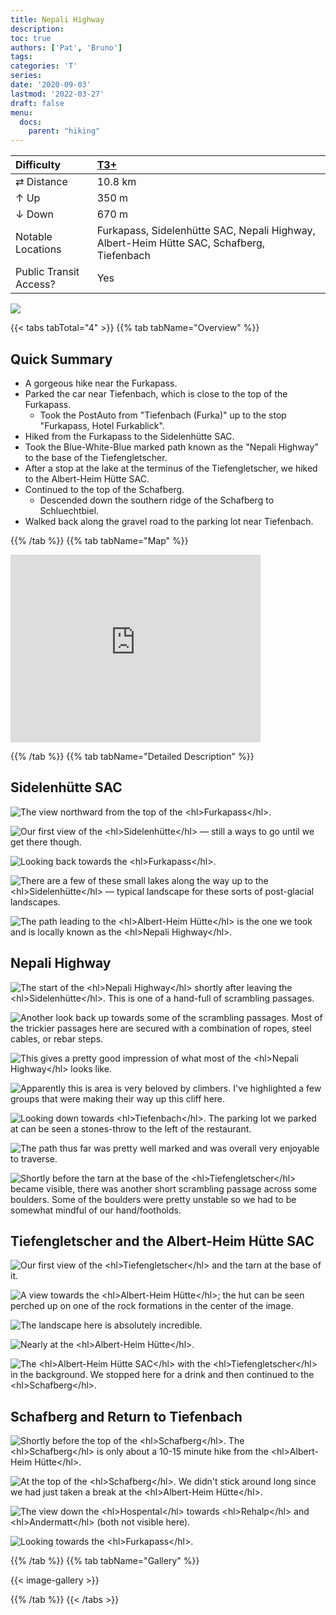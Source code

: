 ```yaml
---
title: Nepali Highway
description: 
toc: true
authors: ['Pat', 'Bruno']
tags:
categories: 'T'
series:
date: '2020-09-03'
lastmod: '2022-03-27'
draft: false
menu:
  docs:
    parent: "hiking"
---
```

<link href="../../../style.css" rel="stylesheet"></link>

| Difficulty | [T3+](../overview/#wanderskala) |
| :--- | :--- |
| &#8644; Distance | 10.8 km |
| &#8593; Up | 350 m |
| &#8595; Down | 670 m |
| Notable Locations | Furkapass, Sidelenhütte SAC, Nepali Highway, Albert-Heim Hütte SAC, Schafberg, Tiefenbach |
| Public Transit Access? | Yes |

![](IMG_7019.JPG)

{{< tabs tabTotal="4" >}}
{{% tab tabName="Overview" %}}

## Quick Summary

- A gorgeous hike near the <hl>Furkapass</hl>.
- Parked the car near <hl>Tiefenbach</hl>, which is close to the top of the <hl>Furkapass</hl>.
  - Took the PostAuto from "<hl>Tiefenbach (Furka)</hl>" up to the stop "<hl>Furkapass, Hotel Furkablick</hl>".
- Hiked from the <hl>Furkapass</hl> to the <hl>Sidelenhütte SAC</hl>.
- Took the Blue-White-Blue marked path known as the "<hl>Nepali Highway</hl>" to the base of the <hl>Tiefengletscher</hl>.
- After a stop at the lake at the terminus of the <hl>Tiefengletscher</hl>, we hiked to the <hl>Albert-Heim Hütte SAC</hl>.
- Continued to the top of the <hl>Schafberg</hl>.
  - Descended down the southern ridge of the <hl>Schafberg</hl> to <hl>Schluechtbiel</hl>.
- Walked back along the gravel road to the parking lot near <hl>Tiefenbach</hl>.

{{% /tab %}}
{{% tab tabName="Map" %}}

<div class="aspect-ratio">
  <iframe src='https://map.geo.admin.ch/embed.html?topic=ech&lang=en&bgLayer=ch.swisstopo.pixelkarte-farbe&layers=ch.swisstopo.zeitreihen,ch.bfs.gebaeude_wohnungs_register,ch.bav.haltestellen-oev,ch.swisstopo.swisstlm3d-wanderwege,ch.astra.wanderland-sperrungen_umleitungen,GPX%7C%7Chttps:%2F%2Fpat-marty.github.io%2Fthe-local-ibex%2Fdocs%2Fhiking%2Fnepali_highway%2Fnepali_highway.gpx&layers_opacity=1,1,1,0.8,0.8,1&layers_visibility=false,false,false,false,false,true&layers_timestamp=18641231,,,,,&E=2676708.96&N=1160531.72&zoom=5' width='400' height='300' frameborder='0' style='border:0' allow='geolocation'></iframe>
</div>

{{% /tab %}}
{{% tab tabName="Detailed Description" %}}

## Sidelenhütte SAC

![](IMG_6921.JPG "The view northward from the top of the <hl>Furkapass</hl>.") 

![](IMG_6922.JPG "Our first view of the <hl>Sidelenhütte</hl> — still a ways to go until we get there though.")

![](IMG_6924.JPG "Looking back towards the <hl>Furkapass</hl>.")

![](IMG_6929.JPG "There are a few of these small lakes along the way up to the <hl>Sidelenhütte</hl> — typical landscape for these sorts of post-glacial landscapes.")

![](IMG_6930.JPG "The path leading to the <hl>Albert-Heim Hütte</hl> is the one we took and is locally known as the <hl>Nepali Highway</hl>.")


## Nepali Highway

![](IMG_6932.JPG "The start of the <hl>Nepali Highway</hl> shortly after leaving the <hl>Sidelenhütte</hl>.  This is one of a hand-full of scrambling passages.")

![](IMG_6933.JPG "Another look back up towards some of the scrambling passages.  Most of the trickier passages here are secured with a combination of ropes, steel cables, or rebar steps.")

![](IMG_6934.JPG "This gives a pretty good impression of what most of the <hl>Nepali Highway</hl> looks like.")

![](IMG_6937.JPG "Apparently this is area is very beloved by climbers.  I've highlighted a few groups that were making their way up this cliff here.")

![](IMG_6940.JPG "Looking down towards <hl>Tiefenbach</hl>.  The parking lot we parked at can be seen a stones-throw to the left of the restaurant.")

![](IMG_6942.JPG "The path thus far was pretty well marked and was overall very enjoyable to traverse.")

![](IMG_6948.JPG "Shortly before the tarn at the base of the <hl>Tiefengletscher</hl> became visible, there was another short scrambling passage across some boulders.  Some of the boulders were pretty unstable so we had to be somewhat mindful of our hand/footholds.")


## Tiefengletscher and the Albert-Heim Hütte SAC

![](IMG_6958.JPG "Our first view of the <hl>Tiefengletscher</hl> and the tarn at the base of it.")

![](IMG_6982.JPG "A view towards the <hl>Albert-Heim Hütte</hl>; the hut can be seen perched up on one of the rock formations in the center of the image.")

![](IMG_7007.JPG "The landscape here is absolutely incredible.")

![](IMG_7010.JPG "Nearly at the <hl>Albert-Heim Hütte</hl>.")

![](IMG_7011.JPG "The <hl>Albert-Heim Hütte SAC</hl> with the <hl>Tiefengletscher</hl> in the background.  We stopped here for a drink and then continued to the <hl>Schafberg</hl>.")


## Schafberg and Return to Tiefenbach

![](IMG_7019.JPG "Shortly before the top of the <hl>Schafberg</hl>.  The <hl>Schafberg</hl> is only about a 10-15 minute hike from the <hl>Albert-Heim Hütte</hl>.")

![](IMG_7015.JPG "At the top of the <hl>Schafberg</hl>.  We didn't stick around long since we had just taken a break at the <hl>Albert-Heim Hütte</hl>.")

![](IMG_7028.JPG "The view down the <hl>Hospental</hl> towards <hl>Rehalp</hl> and <hl>Andermatt</hl> (both not visible here).")

![](IMG_7036.JPG "Looking towards the <hl>Furkapass</hl>.")


{{% /tab %}}
{{% tab tabName="Gallery" %}}

{{< image-gallery >}}

{{% /tab %}}
{{< /tabs >}}